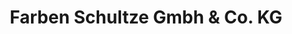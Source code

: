 ---
title: "Farben Schultze Gmbh & Co. KG"
url: /halle-saale/farben-schultze-gmbh-und-co-kg/
shop: Farben
---